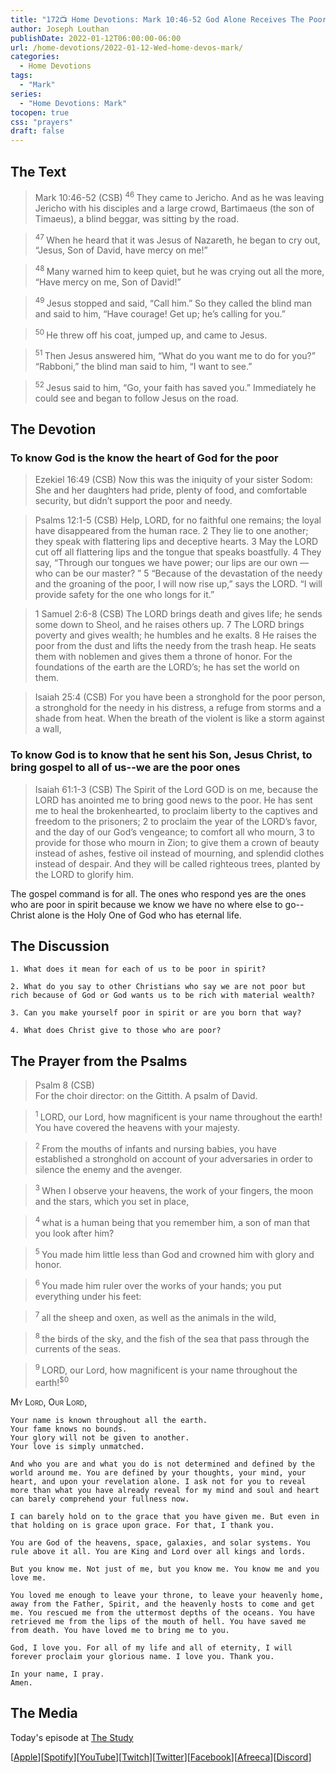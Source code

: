 ```yaml
---
title: "172📺 Home Devotions: Mark 10:46-52 God Alone Receives The Poor"
author: Joseph Louthan
publishDate: 2022-01-12T06:00:00-06:00
url: /home-devotions/2022-01-12-Wed-home-devos-mark/
categories:
  - Home Devotions
tags:
  - "Mark"
series:
  - "Home Devotions: Mark"
tocopen: true
css: "prayers"
draft: false
---
```

## The Text

>Mark 10:46-52 (CSB) 
><sup> 46 </sup> They came to Jericho. And as he was leaving Jericho with his disciples and a large crowd, Bartimaeus (the son of Timaeus), a blind beggar, was sitting by the road. 

><sup> 47 </sup> When he heard that it was Jesus of Nazareth, he began to cry out, “Jesus, Son of David, have mercy on me!” 

><sup> 48 </sup> Many warned him to keep quiet, but he was crying out all the more, “Have mercy on me, Son of David!” 

><sup> 49 </sup> Jesus stopped and said, “Call him.” So they called the blind man and said to him, “Have courage! Get up; he’s calling for you.” 

><sup> 50 </sup> He threw off his coat, jumped up, and came to Jesus. 

><sup> 51 </sup> Then Jesus answered him, “What do you want me to do for you?” “Rabboni,” the blind man said to him, “I want to see.” 

><sup> 52 </sup> Jesus said to him, “Go, your faith has saved you.” Immediately he could see and began to follow Jesus on the road. 

## The Devotion

### To know God is the know the heart of God for the poor

>Ezekiel 16:49 (CSB)
Now this was the iniquity of your sister Sodom: She and her daughters had pride, plenty of food, and comfortable security, but didn’t support the poor and needy.

>Psalms 12:1-5 (CSB)
Help, LORD, for no faithful one remains;
the loyal have disappeared from the human race.
2 They lie to one another;
they speak with flattering lips and deceptive hearts.
3 May the LORD cut off all flattering lips
and the tongue that speaks boastfully.
4 They say, “Through our tongues we have power;
our lips are our own — who can be our master? ”
5 “Because of the devastation of the needy
and the groaning of the poor,
I will now rise up,” says the LORD.
“I will provide safety for the one who longs for it.”

>1 Samuel 2:6-8 (CSB)
The LORD brings death and gives life;
he sends some down to Sheol, and he raises others up.
7 The LORD brings poverty and gives wealth;
he humbles and he exalts.
8 He raises the poor from the dust
and lifts the needy from the trash heap.
He seats them with noblemen
and gives them a throne of honor.
For the foundations of the earth are the LORD’s;
he has set the world on them.

>Isaiah 25:4 (CSB)
For you have been a stronghold for the poor person,
a stronghold for the needy in his distress,
a refuge from storms and a shade from heat.
When the breath of the violent
is like a storm against a wall,

### To know God is to know that he sent his Son, Jesus Christ, to bring gospel to all of us--we are the poor ones

>Isaiah 61:1-3 (CSB)
The Spirit of the Lord GOD is on me,
because the LORD has anointed me
to bring good news to the poor.
He has sent me to heal the brokenhearted,
to proclaim liberty to the captives
and freedom to the prisoners;
2 to proclaim the year of the LORD’s favor,
and the day of our God’s vengeance;
to comfort all who mourn,
3 to provide for those who mourn in Zion;
to give them a crown of beauty instead of ashes,
festive oil instead of mourning,
and splendid clothes instead of despair.
And they will be called righteous trees,
planted by the LORD
to glorify him.

The gospel command is for all. The ones who respond yes are the ones who are poor in spirit because we know we have no where else to go--Christ alone is the Holy One of God who has eternal life.

## The Discussion

```text
1. What does it mean for each of us to be poor in spirit?
```

```text
2. What do you say to other Christians who say we are not poor but rich because of God or God wants us to be rich with material wealth?
```

```text
3. Can you make yourself poor in spirit or are you born that way?
```

```text
4. What does Christ give to those who are poor?
```

## The Prayer from the Psalms

>Psalm 8 (CSB)  
>   For the choir director: on the Gittith. A psalm of David. 

><sup> 1 </sup> LORD, our Lord, how magnificent is your name throughout the earth! You have covered the heavens with your majesty. 

><sup> 2 </sup> From the mouths of infants and nursing babies, you have established a stronghold on account of your adversaries in order to silence the enemy and the avenger. 

><sup> 3 </sup> When I observe your heavens, the work of your fingers, the moon and the stars, which you set in place, 

><sup> 4 </sup> what is a human being that you remember him, a son of man that you look after him? 

><sup> 5 </sup> You made him little less than God and crowned him with glory and honor. 

><sup> 6 </sup> You made him ruler over the works of your hands; you put everything under his feet: 

><sup> 7 </sup> all the sheep and oxen, as well as the animals in the wild, 

><sup> 8 </sup> the birds of the sky, and the fish of the sea that pass through the currents of the seas. 

><sup> 9 </sup> LORD, our Lord, how magnificent is your name throughout the earth!<sup>$0</sup>

<div style="font-variant: small-caps;">
  My Lord, Our Lord,
</div>

```text
Your name is known throughout all the earth.  
Your fame knows no bounds.  
Your glory will not be given to another.  
Your love is simply unmatched.  

And who you are and what you do is not determined and defined by the world around me. You are defined by your thoughts, your mind, your heart, and upon your revelation alone. I ask not for you to reveal more than what you have already reveal for my mind and soul and heart can barely comprehend your fullness now.

I can barely hold on to the grace that you have given me. But even in that holding on is grace upon grace. For that, I thank you.

You are God of the heavens, space, galaxies, and solar systems. You rule above it all. You are King and Lord over all kings and lords.

But you know me. Not just of me, but you know me. You know me and you love me.

You loved me enough to leave your throne, to leave your heavenly home, away from the Father, Spirit, and the heavenly hosts to come and get me. You rescued me from the uttermost depths of the oceans. You have retrieved me from the lips of the mouth of hell. You have saved me from death. You have loved me to bring me to you.

God, I love you. For all of my life and all of eternity, I will forever proclaim your glorious name. I love you. Thank you.

In your name, I pray.
Amen.
```

## The Media

Today's episode at [The Study](http://study.theologic.us/podcast/home-devotions-mark-1046-52-god-alone-receives-the-poor)

\[[Apple](https://podcasts.apple.com/us/podcast/the-study/id1557102127)\]\[[Spotify](https://open.spotify.com/show/0Xs5qsNvWePyRqcmtOTPkR)\]\[[YouTube](http://youtube.theologic.us)\]\[[Twitch](http://twitch.theologic.us)\]\[[Twitter](https://twitter.com/theologic_us)\]\[[Facebook](https://www.facebook.com/groups/462231051477464)\]\[[Afreeca](https://bj.afreecatv.com/theologicus)\]\[[Discord](http://discord.theologic.us)\]
